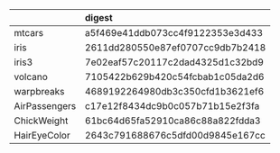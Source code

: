 |              |digest                           |
|:-------------|:--------------------------------|
|mtcars        |a5f469e41ddb073cc4f9122353e3d433 |
|iris          |2611dd280550e87ef0707cc9db7b2418 |
|iris3         |7e02eaf57c20117c2dad4325d1c32bd9 |
|volcano       |7105422b629b420c54fcbab1c05da2d6 |
|warpbreaks    |4689192264980db3c350cfd1b3621ef6 |
|AirPassengers |c17e12f8434dc9b0c057b71b15e2f3fa |
|ChickWeight   |61bc64d65fa52910ca86c88a822fdda3 |
|HairEyeColor  |2643c791688676c5dfd00d9845e167cc |
